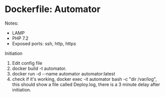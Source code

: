 # Dockerfile: Automator


Notes:
- LAMP
- PHP 7.2
- Exposed ports: ssh, http, https

Initiation
1) Edit config file
2) docker build -t automator.
3) docker run -d --name automator automator:latest
4) check if it's working, docker exec -it automator bash -c "dir /var/log", this should show a file called Deploy.log, there is a 3 minute delay after initiation.
